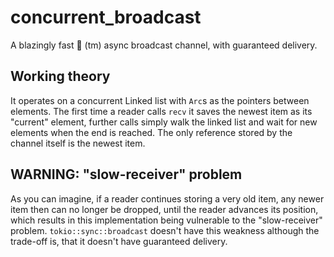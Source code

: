 # concurrent_broadcast
A blazingly fast 🚀 (tm) async broadcast channel,
with guaranteed delivery.

## Working theory
It operates on a concurrent Linked list with `Arc`s as the
pointers between elements. The first time a reader calls `recv`
it saves the newest item as its "current" element, further
calls simply walk the linked list and wait for new elements
when the end is reached. The only reference stored by the channel
itself is the newest item. 

## WARNING: "slow-receiver" problem
As you can imagine, if a reader continues
storing a very old item, any newer item then can no longer be dropped,
until the reader advances its position, which results in this implementation
being vulnerable to the "slow-receiver" problem. `tokio::sync::broadcast`
doesn't have this weakness although the trade-off is, that it doesn't
have guaranteed delivery.
